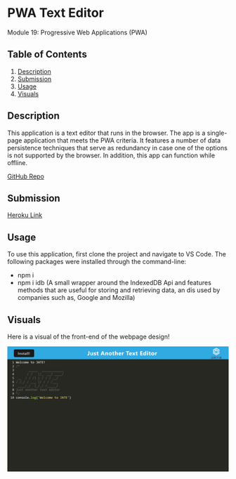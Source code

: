 # PWA Text Editor

Module 19: Progressive Web Applications (PWA)

## Table of Contents
1. [Description](#description)
2. [Submission](#submission)
3. [Usage](#usage)
4. [Visuals](#visuals)

## Description
This application is a text editor that runs in the browser. The app is a single-page application that meets the PWA criteria. It features a number of data persistence techniques that serve as redundancy in case one of the options is not supported by the browser. In addition, this app can function while offline.

[GitHub Repo](https://github.com/alyssa20lopez/text-editor)

## Submission

[Heroku Link](https://pwa-text-editor.herokuapp.com/)
## Usage
To use this application, first clone the project and navigate to VS Code. The following packages were installed through the command-line:
- npm i 
- npm i idb (A small wrapper around the IndexedDB Api and features methods that are useful for storing and retrieving data, an dis used by companies such as, Google and Mozilla)

## Visuals
Here is a visual of the front-end of the webpage design!

![Alt text](./pwa-text-editor.png)